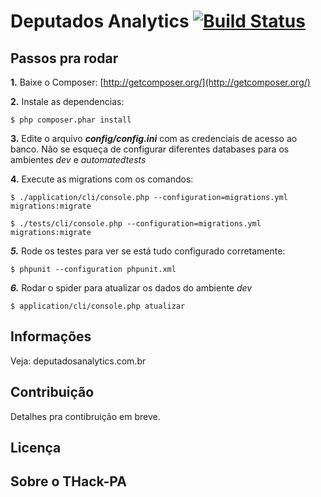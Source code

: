 Deputados Analytics [![Build Status](https://secure.travis-ci.org/thackpa/deputadosAnalytics.png?branch=master)](http://travis-ci.org/thackpa/deputadosAnalytics)
===================

Passos pra rodar
-----------
**1.** Baixe o Composer: [http://getcomposer.org/](http://getcomposer.org/)

**2.** Instale as dependencias:

```
$ php composer.phar install
```

**3.** Edite o arquivo ***config/config.ini*** com as credenciais de acesso ao banco. Não se esqueça de configurar diferentes databases para os ambientes  *dev* e *automatedtests*
	
	
**4.** Execute as migrations com os comandos:
```
$ ./application/cli/console.php --configuration=migrations.yml migrations:migrate
```
```
$ ./tests/cli/console.php --configuration=migrations.yml migrations:migrate
```

***5.*** Rode os testes para ver se está tudo configurado corretamente: 
```
$ phpunit --configuration phpunit.xml
```

***6.*** Rodar o spider para atualizar os dados do ambiente *dev*
```
$ application/cli/console.php atualizar
```

Informações
-----------
Veja: deputadosanalytics.com.br


Contribuição
------------
Detalhes pra contibruição em breve.


Licença
-------


Sobre o THack-PA
----------------

